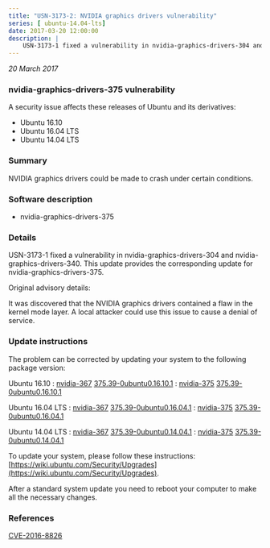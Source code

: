 ```yaml
---
title: "USN-3173-2: NVIDIA graphics drivers vulnerability"
series: [ ubuntu-14.04-lts]
date: 2017-03-20 12:00:00
description: |
    USN-3173-1 fixed a vulnerability in nvidia-graphics-drivers-304 and nvidia-graphics-drivers-340. This update provides the corresponding update for nvidia-graphics-drivers-375.
--- 
```

 
 

*20 March 2017*

### nvidia-graphics-drivers-375 vulnerability

A security issue affects these releases of Ubuntu and its derivatives:

* Ubuntu 16.10
* Ubuntu 16.04 LTS
* Ubuntu 14.04 LTS

### Summary

NVIDIA graphics drivers could be made to crash under certain conditions. 

### Software description

* nvidia-graphics-drivers-375 

### Details

USN-3173-1 fixed a vulnerability in nvidia-graphics-drivers-304 and nvidia-graphics-drivers-340. This update provides the corresponding update for nvidia-graphics-drivers-375.

Original advisory details:

 It was discovered that the NVIDIA graphics drivers contained a flaw in the kernel mode layer. A local attacker could use this issue to cause a denial of service. 

### Update instructions

The problem can be corrected by updating your system to the following package version:

Ubuntu 16.10
 : [nvidia-367](https://launchpad.net/ubuntu/+source/nvidia-graphics-drivers-375) <span> [375.39-0ubuntu0.16.10.1](https://launchpad.net/ubuntu/+source/nvidia-graphics-drivers-375/375.39-0ubuntu0.16.10.1) </span> 
 : [nvidia-375](https://launchpad.net/ubuntu/+source/nvidia-graphics-drivers-375) <span> [375.39-0ubuntu0.16.10.1](https://launchpad.net/ubuntu/+source/nvidia-graphics-drivers-375/375.39-0ubuntu0.16.10.1) </span> 

Ubuntu 16.04 LTS
 : [nvidia-367](https://launchpad.net/ubuntu/+source/nvidia-graphics-drivers-375) <span> [375.39-0ubuntu0.16.04.1](https://launchpad.net/ubuntu/+source/nvidia-graphics-drivers-375/375.39-0ubuntu0.16.04.1) </span> 
 : [nvidia-375](https://launchpad.net/ubuntu/+source/nvidia-graphics-drivers-375) <span> [375.39-0ubuntu0.16.04.1](https://launchpad.net/ubuntu/+source/nvidia-graphics-drivers-375/375.39-0ubuntu0.16.04.1) </span> 

Ubuntu 14.04 LTS
 : [nvidia-367](https://launchpad.net/ubuntu/+source/nvidia-graphics-drivers-375) <span> [375.39-0ubuntu0.14.04.1](https://launchpad.net/ubuntu/+source/nvidia-graphics-drivers-375/375.39-0ubuntu0.14.04.1) </span> 
 : [nvidia-375](https://launchpad.net/ubuntu/+source/nvidia-graphics-drivers-375) <span> [375.39-0ubuntu0.14.04.1](https://launchpad.net/ubuntu/+source/nvidia-graphics-drivers-375/375.39-0ubuntu0.14.04.1) </span> 

To update your system, please follow these instructions: [https://wiki.ubuntu.com/Security/Upgrades](https://wiki.ubuntu.com/Security/Upgrades).

After a standard system update you need to reboot your computer to make all the necessary changes. 

### References

 
 [CVE-2016-8826](http://people.ubuntu.com/~ubuntu-security/cve/CVE-2016-8826)
 

